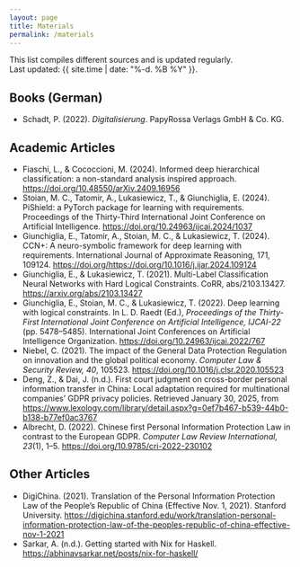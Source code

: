 ```yaml
---
layout: page
title: Materials
permalink: /materials
---
```

<p>This list compiles different sources and is updated regularly.<br>
Last updated: {{ site.time | date: "%-d. %B %Y" }}.</p>

<h2>Books (German)</h2>
<ul>
  <li>Schadt, P. (2022). <i>Digitalisierung</i>. PapyRossa Verlags GmbH & Co. KG.</li>
</ul>

<h2>Academic Articles</h2>
<ul>
  <li>Fiaschi, L., & Cococcioni, M. (2024). Informed deep hierarchical classification: a non-standard analysis inspired approach. <a href="https://doi.org/10.48550/arXiv.2409.16956">https://doi.org/10.48550/arXiv.2409.16956</a></li>
  
  <li>Stoian, M. C., Tatomir, A., Lukasiewicz, T., & Giunchiglia, E. (2024). PiShield: a PyTorch package for learning with requirements. Proceedings of the Thirty-Third International Joint Conference on Artificial Intelligence. <a href=" https://doi.org/10.24963/ijcai.2024/1037">https://doi.org/10.24963/ijcai.2024/1037</a></li>
  
  <li>Giunchiglia, E., Tatomir, A., Stoian, M. C., & Lukasiewicz, T. (2024). CCN+: A neuro-symbolic framework for deep learning with requirements. International Journal of Approximate Reasoning, 171, 109124. <a href="https://doi.org/https://doi.org/10.1016/j.ijar.2024.109124">https://doi.org/https://doi.org/10.1016/j.ijar.2024.109124</a></li>

  <li>Giunchiglia, E., & Lukasiewicz, T. (2021). Multi-Label Classification Neural Networks with Hard Logical Constraints. CoRR, abs/2103.13427. <a href="https://arxiv.org/abs/2103.13427">https://arxiv.org/abs/2103.13427</a></li>
  
  <li>Giunchiglia, E., Stoian, M. C., & Lukasiewicz, T. (2022). Deep learning with logical constraints. In L. D. Raedt (Ed.), <i>Proceedings of the Thirty-First International Joint Conference on Artificial Intelligence, IJCAI-22</i> (pp. 5478–5485). International Joint Conferences on Artificial Intelligence Organization. <a href="https://doi.org/10.24963/ijcai.2022/767">https://doi.org/10.24963/ijcai.2022/767</a></li>

  <li>Niebel, C. (2021). The impact of the General Data Protection Regulation on innovation and the global political economy. <i>Computer Law & Security Review, 40</i>, 105523. <a href="https://doi.org/10.1016/j.clsr.2020.105523">https://doi.org/10.1016/j.clsr.2020.105523</a></li>

  <li>Deng, Z., & Dai, J. (n.d.). First court judgment on cross-border personal information transfer in China: Local adaptation required for multinational companies’ GDPR privacy policies. Retrieved January 30, 2025, from <a href="https://www.lexology.com/library/detail.aspx?g=0ef7b467-b539-44b0-b138-b77ef0ac3767">https://www.lexology.com/library/detail.aspx?g=0ef7b467-b539-44b0-b138-b77ef0ac3767</a></li>

  <li>Albrecht, D. (2022). Chinese first Personal Information Protection Law in contrast to the European GDPR. <i>Computer Law Review International, 23</i>(1), 1–5. <a href="https://doi.org/10.9785/cri-2022-230102">https://doi.org/10.9785/cri-2022-230102</a></li>
</ul>

<h2>Other Articles</h2>
<ul>
  <li>DigiChina. (2021). Translation of the Personal Information Protection Law of the People’s Republic of China (Effective Nov. 1, 2021). Stanford University. <a href="https://digichina.stanford.edu/work/translation-personal-information-protection-law-of-the-peoples-republic-of-china-effective-nov-1-2021">https://digichina.stanford.edu/work/translation-personal-information-protection-law-of-the-peoples-republic-of-china-effective-nov-1-2021</a></li>

  <li>Sarkar, A. (n.d.). Getting started with Nix for Haskell. <a href="https://abhinavsarkar.net/posts/nix-for-haskell/">https://abhinavsarkar.net/posts/nix-for-haskell/</a></li>
</ul>

<!--
<h2>Talks & Presentations (German)</h2>
<ul>
  <li>NUWiss – Netzwerk Unterbau Wissenschaft (Producer). (2025, April 3). <i>Umfrage zur Situation des Mittelbaus an österreichischen Universitäten</i> [Video recording]. FAKTory. <a href="https://www.youtube.com/watch?v=gWepdKlMtp4">https://www.youtube.com/watch?v=gWepdKlMtp4</a></li>
</ul>--> 


